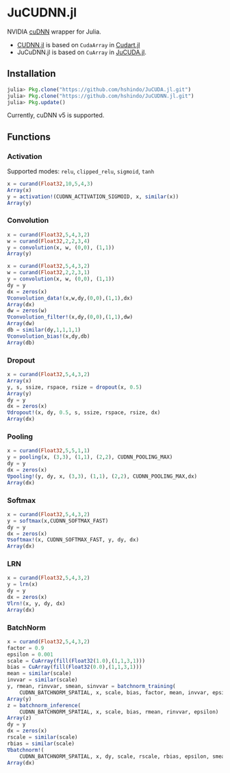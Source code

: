 # JuCUDNN.jl
NVIDIA [cuDNN](https://github.com/hshindo/Merlin.jl) wrapper for Julia.

* [CUDNN.jl](https://github.com/JuliaGPU/CUDNN.jl) is based on `CudaArray` in [Cudart.jl](https://github.com/JuliaGPU/CUDArt.jl)
* JuCuDNN.jl is based on `CuArray` in [JuCUDA.jl](https://github.com/hshindo/JuCUDA.jl.git).

## Installation
```julia
julia> Pkg.clone("https://github.com/hshindo/JuCUDA.jl.git")
julia> Pkg.clone("https://github.com/hshindo/JuCUDNN.jl.git")
julia> Pkg.update()
```

Currently, cuDNN v5 is supported.

## Functions
### Activation
Supported modes: `relu`, `clipped_relu`, `sigmoid`, `tanh`
```julia
x = curand(Float32,10,5,4,3)
Array(x)
y = activation!(CUDNN_ACTIVATION_SIGMOID, x, similar(x))
Array(y)
```

### Convolution
```julia
x = curand(Float32,5,4,3,2)
w = curand(Float32,2,2,3,4)
y = convolution(x, w, (0,0), (1,1))
Array(y)

x = curand(Float32,5,4,3,2)
w = curand(Float32,2,2,3,1)
y = convolution(x, w, (0,0), (1,1))
dy = y
dx = zeros(x)
∇convolution_data!(x,w,dy,(0,0),(1,1),dx)
Array(dx)
dw = zeros(w)
∇convolution_filter!(x,dy,(0,0),(1,1),dw)
Array(dw)
db = similar(dy,1,1,1,1)
∇convolution_bias!(x,dy,db)
Array(db)
```

### Dropout
```julia
x = curand(Float32,5,4,3,2)
Array(x)
y, s, ssize, rspace, rsize = dropout(x, 0.5)
Array(y)
dy = y
dx = zeros(x)
∇dropout!(x, dy, 0.5, s, ssize, rspace, rsize, dx)
Array(dx)
```

### Pooling
```julia
x = curand(Float32,5,5,1,1)
y = pooling(x, (3,3), (1,1), (2,2), CUDNN_POOLING_MAX)
dy = y
dx = zeros(x)
∇pooling!(y, dy, x, (3,3), (1,1), (2,2), CUDNN_POOLING_MAX,dx)
Array(dx)
```

### Softmax
```julia
x = curand(Float32,5,4,3,2)
y = softmax(x,CUDNN_SOFTMAX_FAST)
dy = y
dx = zeros(x)
∇softmax!(x, CUDNN_SOFTMAX_FAST, y, dy, dx)
Array(dx)
```

### LRN
```julia
x = curand(Float32,5,4,3,2)
y = lrn(x)
dy = y
dx = zeros(x)
∇lrn!(x, y, dy, dx)
Array(dx)
```

### BatchNorm
```julia
x = curand(Float32,5,4,3,2)
factor = 0.9
epsilon = 0.001
scale = CuArray(fill(Float32(1.0),(1,1,3,1)))
bias = CuArray(fill(Float32(0.0),(1,1,3,1)))
mean = similar(scale)
invvar = similar(scale)
y, rmean, rinvvar, smean, sinvvar = batchnorm_training(
    CUDNN_BATCHNORM_SPATIAL, x, scale, bias, factor, mean, invvar, epsilon)
Array(y)
z = batchnorm_inference(
    CUDNN_BATCHNORM_SPATIAL, x, scale, bias, rmean, rinvvar, epsilon)
Array(z)
dy = y
dx = zeros(x)
rscale = similar(scale)
rbias = similar(scale)
∇batchnorm!(
    CUDNN_BATCHNORM_SPATIAL, x, dy, scale, rscale, rbias, epsilon, smean, sinvvar, dx)
Array(dx)
```
